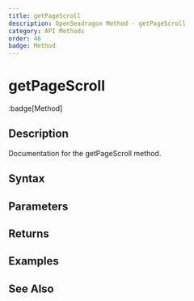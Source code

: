 ```yaml
---
title: getPageScroll
description: OpenSeadragon Method - getPageScroll
category: API Methods
order: 46
badge: Method
---
```


# getPageScroll

:badge[Method]

## Description

Documentation for the getPageScroll method.

## Syntax

## Parameters

## Returns

## Examples

## See Also
